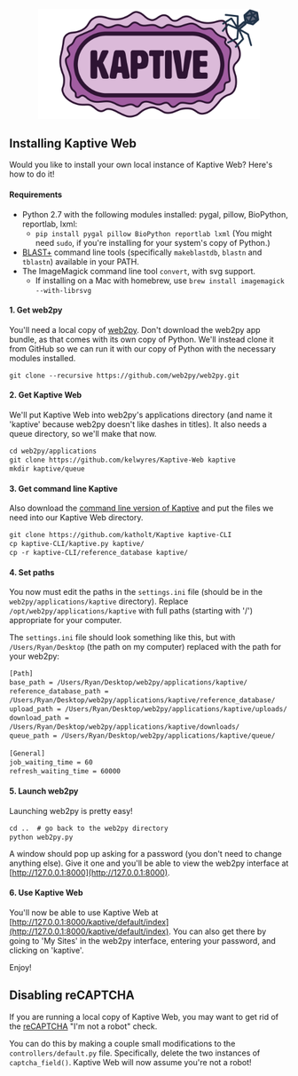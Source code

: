 <p align="center"><img src="extras/kaptive_logo.png" alt="Kaptive" width="400"></p>

## Installing Kaptive Web

Would you like to install your own local instance of Kaptive Web? Here's how to do it!


#### Requirements

* Python 2.7 with the following modules installed: pygal, pillow, BioPython, reportlab, lxml:
  * `pip install pygal pillow BioPython reportlab lxml` (You might need `sudo`, if you're installing for your system's copy of Python.)
* [BLAST+](http://www.ncbi.nlm.nih.gov/books/NBK279690/) command line tools (specifically `makeblastdb`, `blastn` and `tblastn`) available in your PATH.
* The ImageMagick command line tool `convert`, with svg support.
  * If installing on a Mac with homebrew, use `brew install imagemagick --with-librsvg`



#### 1. Get web2py

You'll need a local copy of [web2py](http://www.web2py.com/). Don't download the web2py app bundle, as that comes with its own copy of Python. We'll instead clone it from GitHub so we can run it with our copy of Python with the necessary modules installed.

```
git clone --recursive https://github.com/web2py/web2py.git
```



#### 2. Get Kaptive Web

We'll put Kaptive Web into web2py's applications directory (and name it 'kaptive' because web2py doesn't like dashes in titles). It also needs a queue directory, so we'll make that now.

```
cd web2py/applications
git clone https://github.com/kelwyres/Kaptive-Web kaptive
mkdir kaptive/queue
```



#### 3. Get command line Kaptive

Also download the [command line version of Kaptive](https://github.com/katholt/Kaptive) and put the files we need into our Kaptive Web directory.

```
git clone https://github.com/katholt/Kaptive kaptive-CLI
cp kaptive-CLI/kaptive.py kaptive/
cp -r kaptive-CLI/reference_database kaptive/
```



#### 4. Set paths

You now must edit the paths in the `settings.ini` file (should be in the `web2py/applications/kaptive` directory). Replace `/opt/web2py/applications/kaptive` with full paths (starting with '/') appropriate for your computer.

The `settings.ini` file should look something like this, but with `/Users/Ryan/Desktop` (the path on my computer) replaced with the path for your web2py:

```
[Path]
base_path = /Users/Ryan/Desktop/web2py/applications/kaptive/
reference_database_path = /Users/Ryan/Desktop/web2py/applications/kaptive/reference_database/
upload_path = /Users/Ryan/Desktop/web2py/applications/kaptive/uploads/
download_path = /Users/Ryan/Desktop/web2py/applications/kaptive/downloads/
queue_path = /Users/Ryan/Desktop/web2py/applications/kaptive/queue/

[General]
job_waiting_time = 60
refresh_waiting_time = 60000
```




#### 5. Launch web2py

Launching web2py is pretty easy!

```
cd ..  # go back to the web2py directory
python web2py.py
```

A window should pop up asking for a password (you don't need to change anything else). Give it one and you'll be able to view the web2py interface at [http://127.0.0.1:8000](http://127.0.0.1:8000).




#### 6. Use Kaptive Web

You'll now be able to use Kaptive Web at [http://127.0.0.1:8000/kaptive/default/index](http://127.0.0.1:8000/kaptive/default/index). You can also get there by going to 'My Sites' in the web2py interface, entering your password, and clicking on 'kaptive'.

Enjoy!





## Disabling reCAPTCHA

If you are running a local copy of Kaptive Web, you may want to get rid of the [reCAPTCHA](https://www.google.com/recaptcha/) "I'm not a robot" check.

You can do this by making a couple small modifications to the `controllers/default.py` file. Specifically, delete the two instances of `captcha_field()`. Kaptive Web will now assume you're not a robot!
